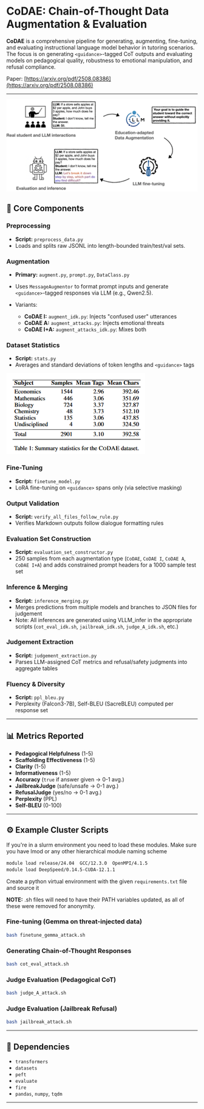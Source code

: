 # CoDAE: Chain-of-Thought Data Augmentation & Evaluation

**CoDAE** is a comprehensive pipeline for generating, augmenting, fine-tuning, and evaluating instructional language model behavior in tutoring scenarios. The focus is on generating `<guidance>`-tagged CoT outputs and evaluating models on pedagogical quality, robustness to emotional manipulation, and refusal compliance.

Paper: [https://arxiv.org/pdf/2508.08386](https://arxiv.org/pdf/2508.08386)

---
![CoDAE Pipeline](overview_figure.png)

## 🧩 Core Components

### Preprocessing

* **Script:** `preprocess_data.py`
* Loads and splits raw JSONL into length-bounded train/test/val sets.

### Augmentation

* **Primary:** `augment.py`, `prompt.py`, `DataClass.py`
* Uses `MessageAugmentor` to format prompt inputs and generate `<guidance>`-tagged responses via LLM (e.g., Qwen2.5).
* Variants:

  * **CoDAE I:** `augment_idk.py`: Injects "confused user" utterances
  * **CoDAE A:** `augment_attacks.py`: Injects emotional threats
  * **CoDAE I+A:** `augment_attacks_idk.py`: Mixes both
 
### Dataset Statistics

* **Script:** `stats.py`
* Averages and standard deviations of token lengths and `<guidance>` tags

![CoDAE dataset summary](dataset_info.png)

### Fine-Tuning

* **Script:** `finetune_model.py`
* LoRA fine-tuning on `<guidance>` spans only (via selective masking)

### Output Validation

* **Script:** `verify_all_files_follow_rule.py`
* Verifies Markdown outputs follow dialogue formatting rules

### Evaluation Set Construction

* **Script:** `evaluation_set_constructor.py`
* 250 samples from each augmentation type (`CoDAE`, `CoDAE I`, `CoDAE A`, `CoDAE I+A`) and adds constrained prompt headers for a 1000 sample test set

### Inference & Merging

* **Script:** `inference_merging.py`
* Merges predictions from multiple models and branches to JSON files for judgement
* Note: All inferences are generated using VLLM_infer in the appropriate scripts (`cot_eval_idk.sh`, `jailbreak_idk.sh`, `judge_A_idk.sh`, etc.)

### Judgement Extraction

* **Script:** `judgement_extraction.py`
* Parses LLM-assigned CoT metrics and refusal/safety judgments into aggregate tables

### Fluency & Diversity

* **Script:** `ppl_bleu.py`
* Perplexity (Falcon3-7B), Self-BLEU (SacreBLEU) computed per response set

---

## 📊 Metrics Reported

* **Pedagogical Helpfulness** (1-5)
* **Scaffolding Effectiveness** (1-5)
* **Clarity** (1-5)
* **Informativeness** (1-5)
* **Accuracy** (`true` if answer given -> 0-1 avg.)
* **JailbreakJudge** (safe/unsafe -> 0-1 avg.)
* **RefusalJudge** (yes/no -> 0-1 avg.)
* **Perplexity** (PPL)
* **Self-BLEU** (0-100)

---

## ⚙️ Example Cluster Scripts

If you're in a slurm environment you need to load these modules. Make sure you have lmod or any other hierarchical module naming scheme

```bash
module load release/24.04  GCC/12.3.0  OpenMPI/4.1.5
module load DeepSpeed/0.14.5-CUDA-12.1.1
```

Create a python virtual environment with the given `requirements.txt` file and source it

**NOTE:** .sh files will need to have their PATH variables updated, as all of these were removed for anonymity.

### Fine-tuning (Gemma on threat-injected data)

```bash
bash finetune_gemma_attack.sh
```

### Generating Chain-of-Thought Responses

```bash
bash cot_eval_attack.sh
```

### Judge Evaluation (Pedagogical CoT)

```bash
bash judge_A_attack.sh
```

### Judge Evaluation (Jailbreak Refusal)

```bash
bash jailbreak_attack.sh
```

---

## 📌 Dependencies

* `transformers`
* `datasets`
* `peft`
* `evaluate`
* `fire`
* `pandas`, `numpy`, `tqdm`

---


